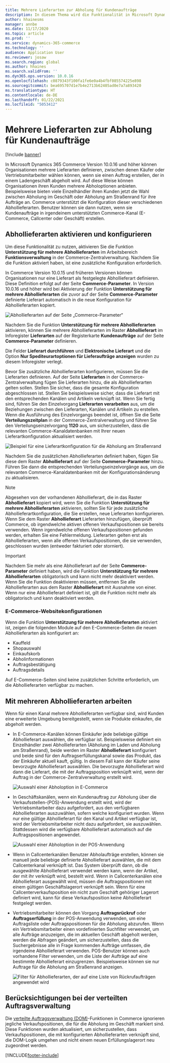 ```yaml
---
title: Mehrere Lieferarten zur Abholung für Kundenaufträge
description: In diesem Thema wird die Funktionalität in Microsoft Dynamics 365 Commerce erklärt, mit der Sie Kundenaufträge für die Abholung in einem Ladengeschäft erstellen können.
author: hhainesms
manager: annbe
ms.date: 11/17/2020
ms.topic: article
ms.prod: ''
ms.service: dynamics-365-commerce
ms.technology: ''
audience: Application User
ms.reviewer: josaw
ms.search.region: global
ms.author: hhaines
ms.search.validFrom: ''
ms.dyn365.ops.version: 10.0.16
ms.openlocfilehash: c0879343f100fa1fe6e0a4b4fbf085574225e898
ms.sourcegitcommit: bea695707d1e7b4e2713b62405ad0e7a7a893420
ms.translationtype: HT
ms.contentlocale: de-DE
ms.lasthandoff: 01/22/2021
ms.locfileid: "5053412"
---
```

# <a name="enable-multiple-pickup-delivery-modes-for-customer-orders"></a>Mehrere Lieferarten zur Abholung für Kundenaufträge

[!include [banner](includes/banner.md)]


In Microsoft Dynamics 365 Commerce Version 10.0.16 und höher können Organisationen mehrere Lieferarten definieren, zwischen denen Käufer oder Vertriebsmitarbeiter wählen können, wenn sie einen Auftrag erstellen, der in einem Ladengeschäft abgeholt wird. Auf diese Weise können Organisationen ihren Kunden mehrere Abholoptionen anbieten. Beispielsweise bieten viele Einzelhändler ihren Kunden jetzt die Wahl zwischen Abholung im Geschäft oder Abholung am Straßenrand für ihre Aufträge an. Commerce unterstützt die Konfiguration dieser verschiedenen Abhollieferarten. Benutzer können sie dann nutzen, wenn sie Kundenaufträge in irgendeinem unterstützten Commerce-Kanal (E-Commerce, Callcenter oder Geschäft) erstellen.

## <a name="enable-and-configure-pickup-delivery-modes"></a>Abhollieferarten aktivieren und konfigurieren

Um diese Funktionalität zu nutzen, aktivieren Sie die Funktion **Unterstützung für mehrere Abhollieferarten** im Arbeitsbereich **Funktionsverwaltung** in der Commerce-Zentralverwaltung. Nachdem Sie die Funktion aktiviert haben, ist eine zusätzliche Konfiguration erforderlich.

In Commerce Version 10.0.15 und früheren Versionen können Organisationen nur eine Lieferart als festgelegte Abhollieferart definieren. Diese Definition erfolgt auf der Seite **Commerce-Parameter**. In Version 10.0.16 und höher wird bei Aktivierung der Funktion **Unterstützung für mehrere Abhollieferarten** die zuvor auf der Seite **Commerce-Parameter** definierte Lieferart automatisch in die neue Konfiguration für Abhollieferarten kopiert.

![Abhollieferarten auf der Seite „Commerce-Parameter“](media/multiplepickupparameter.png)

Nachdem Sie die Funktion **Unterstützung für mehrere Abhollieferarten** aktivieren, können Sie mehrere Abhollieferarten im Raster **Abhollieferart** im Inforegister **Lieferarten** auf der Registerkarte **Kundenaufträge** auf der Seite **Commerce-Parameter** definieren.

Die Felder **Lieferart durchführen** und **Elektronische Lieferart** und die Option **Nur Spediteurartoptionen für Lieferaufträge anzeigen** wurden zu diesem Inforegister verlegt.

Bevor Sie zusätzliche Abhollieferarten konfigurieren, müssen Sie die Lieferarten definieren. Auf der Seite **Lieferarten** in der Commerce-Zentralverwaltung fügen Sie Lieferarten hinzu, die als Abhollieferarten gelten sollen. Stellen Sie sicher, dass die gesamte Konfiguration abgeschlossen ist. Stellen Sie beispielsweise sicher, dass die Lieferart mit den entsprechenden Kanälen und Artikeln verknüpft ist. Wenn Sie fertig sind, führen Sie den Einzelvorgang **Lieferarten verarbeiten** aus, um die Beziehungen zwischen den Lieferarten, Kanälen und Artikeln zu erstellen. Wenn die Ausführung des Einzelvorgangs beendet ist, öffnen Sie die Seite **Verteilungszeitplan** in der Commerce-Zentralverwaltung und führen Sie den Verteilungseinzelvorgang **1120** aus, um sicherzustellen, dass die relevanten Commerce-Kanaldatenbanken mit Ihrer neuen Lieferartkonfiguration aktualisiert werden.

![Beispiel für eine Lieferartkonfiguration für die Abholung am Straßenrand](media/pickupmodes.png)

Nachdem Sie die zusätzlichen Abhollieferarten definiert haben, fügen Sie diese dem Raster **Abhollieferart** auf der Seite **Commerce-Parameter** hinzu. Führen Sie dann die entsprechenden Verteilungseinzelvorgänge aus, um die relevanten Commerce-Kanaldatenbanken mit der Konfigurationsänderung zu aktualisieren.

> [!NOTE]
> Abgesehen von der vorhandenen Abhollieferart, die in das Raster **Abhollieferart** kopiert wird, wenn Sie die Fu‭nktion **Unterstützung für mehrere Abhollieferarten** aktivieren, sollten Sie für jede zusätzliche Abhollieferartkonfiguration, die Sie erstellen, neue Lieferarten konfigurieren. Wenn Sie dem Raster **Abhollieferart** Lieferarten hinzufügen, überprüft Commerce, ob irgendwelche aktiven offenen Verkaufspositionen sie bereits verwenden. Wenn irgendwelche offenen Verkaufspositionen gefunden werden, erhalten Sie eine Fehlermeldung. Lieferarten gelten erst als Abhollieferarten, wenn alle offenen Verkaufspositionen, die sie verwenden, geschlossen wurden (entweder fakturiert oder storniert).

> [!IMPORTANT]
> Nachdem Sie mehr als eine Abhollieferart auf der Seite **Commerce-Parameter** definiert haben, wird die Funktion **Unterstützung für mehrere Abhollieferarten** obligatorisch und kann nicht mehr deaktiviert werden. Wenn Sie die Funktion deaktivieren müssen, entfernen Sie alle Abhollieferarten aus dem Raster **Abhollieferart** mit Ausnahme von einer. Wenn nur eine Abhollieferart definiert ist, gilt die Funktion nicht mehr als obligatorisch und kann deaktiviert werden.

### <a name="e-commerce-site-configurations"></a>E-Commerce-Websitekonfigurationen

Wenn die Funktion **Unterstützung für mehrere Abhollieferarten** aktiviert ist, zeigen die folgenden Module auf den E-Commerce-Seiten die neuen Abhollieferarten als konfiguriert an:

- Kauffeld
- Shopauswahl
- Einkaufskorb
- Abholinformationen
- Auftragsbestätigung
- Auftragsdetails

Auf E-Commerce-Seiten sind keine zusätzlichen Schritte erforderlich, um die Abhollieferarten verfügbar zu machen.

## <a name="work-with-multiple-pickup-delivery-modes"></a>Mit mehreren Abhollieferarten arbeiten

Wenn für einen Kanal mehrere Abhollieferarten verfügbar sind, wird Kunden eine erweiterte Umgebung bereitgestellt, wenn sie Produkte einkaufen, die abgeholt werden. 

- In E-Commerce-Kanälen können Einkäufer jede beliebige gültige Abhollieferart auswählen, die verfügbar ist. Beispielsweise definiert ein Einzelhändler zwei Abhollieferarten (Abholung im Laden und Abholung am Straßenrand), beide werden im Raster **Abhollieferart** konfiguriert und beide sind für den Auftragserfüllungskanal sowie das Produkt, das der Einkäufer aktuell kauft, gültig. In diesem Fall kann der Käufer seine bevorzugte Abhollieferart auswählen. Die bevorzugte Abhollieferart wird dann die Lieferart, die mit der Auftragsposition verknüpft wird, wenn der Auftrag in der Commerce-Zentralverwaltung erstellt wird.

    ![Auswahl einer Abholoption in E-Commerce](media/pickupecommerce.png)

- In Geschäftskanälen, wenn ein Kundenauftrag zur Abholung über die Verkaufsstellen-(POS)-Anwendung erstellt wird, wird der Vertriebsmitarbeiter dazu aufgefordert, aus den verfügbaren Abhollieferarten auszuwählen, sofern welche konfiguriert wurden. Wenn nur eine gültige Abhollieferart für den Kanal und Artikel verfügbar ist, wird der Vertriebsmitarbeiter nicht dazu aufgefordert, sie auszuwählen. Stattdessen wird die verfügbare Abhollieferart automatisch auf die Auftragspositionen angewendet.

    ![Auswahl einer Abholoption in der POS-Anwendung](media/pickuppos.png)

- Wenn in Callcenterkanälen Benutzer Abholaufträge erstellen, können sie manuell jede beliebige definierte Abhollieferart auswählen, die mit dem Callcenterkanal verknüpft ist. Das System überprüft dann, ob die ausgewählte Abhollieferart verwendet werden kann, wenn der Artikel, der mit ihr verknüpft wird, bestellt wird. Wenn in Callcenterkanälen eine Abhollieferart ausgewählt wird, müssen die Auftragspositionen mit einem gültigen Geschäftslagerort verknüpft sein. Wenn für eine Callcenterverkaufsposition ein nicht zum Geschäft gehöriger Lagerort definiert wird, kann für diese Verkaufsposition keine Abhollieferart festgelegt werden.
- Vertriebsmitarbeiter können den Vorgang **Auftragsrückruf** oder **Auftragserfüllung** in der POS-Anwendung verwenden, um eine Auftragsliste oder Auftragspositionen für die Abholung abzurufen. Wenn ein Vertriebsmitarbeiter einen vordefinierten Suchfilter verwendet, um alle Aufträge anzuzeigen, die im aktuellen Geschäft abgeholt werden, werden die Abfragen geändert, um sicherzustellen, dass die Suchergebnisse alle in Frage kommenden Aufträge umfassen, die irgendeine Abhollieferart verwenden. POS-Benutzer können auch vorhandene Filter verwenden, um die Liste der Aufträge auf eine bestimmte Abhollieferart einzugrenzen. Beispielsweise können sie nur Auftrage für die Abholung am Straßenrand anzeigen.

    ![Filter für Abhollieferarten, der auf eine Liste von Rückrufaufträgen angewendet wird](media/pickuprecallorder.png)

## <a name="considerations-for-distributed-order-management"></a>Berücksichtigungen bei der verteilten Auftragsverwaltung

Die [verteilte Auftragsverwaltung (DOM)](https://docs.microsoft.com/dynamics365/commerce/dom)-Funktionen in Commerce ignorieren jegliche Verkaufspositionen, die für die Abholung im Geschäft markiert sind. Diese Funktionen wurden aktualisiert, um sicherzustellen, dass Verkaufspositionen, die mit konfigurierten Abhollieferarten verknüpft sind, die DOM-Logik umgehen und nicht einem neuen Erfüllungslagerort neu zugeordnet werden.


[!INCLUDE[footer-include](../includes/footer-banner.md)]